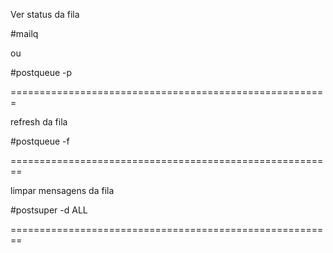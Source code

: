 

Ver status da fila

#mailq

ou 

#postqueue -p

=======================================================

refresh da fila

#postqueue -f

========================================================

limpar mensagens da fila

#postsuper -d ALL

========================================================
